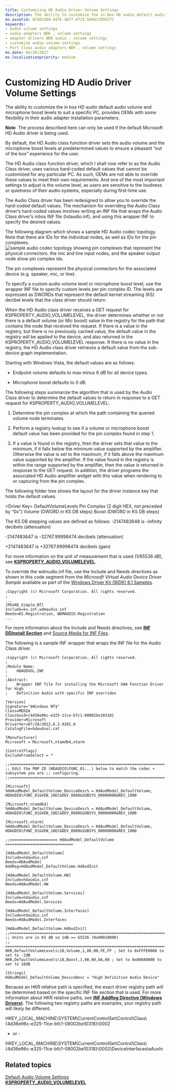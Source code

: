```yaml
---
title: Customizing HD Audio Driver Volume Settings
description: The ability to customize the in box HD audio default audio volume and microphone boost levels to suit a specific PC, provides OEMs with some flexibility in their audio adapter installation parameters.
ms.assetid: 0C86C869-447E-4A77-A723-5D9A17D95C7C
keywords:
- audio volume settings
- audio adapters WDK , volume settings
- adapter drivers WDK audio , volume settings
- customize audio volume settings
- Port Class audio adapters WDK , volume settings
ms.date: 04/20/2017
ms.localizationpriority: medium
---
```


# Customizing HD Audio Driver Volume Settings


The ability to customize the in box HD audio default audio volume and microphone boost levels to suit a specific PC, provides OEMs with some flexibility in their audio adapter installation parameters.

**Note**  The process described here can only be used if the default Microsoft HD Audio driver is being used.

 

By default, the HD Audio class function driver sets the audio volume and the microphone boost levels at predetermined values to ensure a pleasant “out of the box” experience for the user.

The HD Audio class function driver, which I shall now refer to as the Audio Class driver, uses various hard-coded default values that cannot be customized for any particular PC. As such, OEMs are not able to override these values to meet their own requirements. And one of the most important settings to adjust is the volume level, as users are sensitive to the loudness or quietness of their audio systems, especially during first-time use.

The Audio Class driver has been redesigned to allow you to override the hard-coded default values. The mechanism for overriding the Audio Class driver’s hard-coded values involves writing an INF file that wraps the Audio Class driver’s inbox INF file (hdaudio.inf), and using this wrapper INF to specify the desired values.

The following diagram which shows a sample HD Audio codec topology. Note that there are IDs for the individual nodes, as well as IDs for the pin complexes.![sample audio codec topology showing pin complexes that represent the physical connectors. the mic and line input nodes, and the speaker output node show pin complex ids.](images/pin-complexid2.png)

The pin complexes represent the physical connectors for the associated device (e.g. speaker, mic, or line).

To specify a custom audio volume level or microphone boost level, use the wrapper INF file to specify custom levels per pin complex ID. The levels are expressed as DWORDs that represent the default kernel streaming (KS) decibel levels that the class driver should return.

When the HD Audio class driver receives a GET request for KSPROPERTY\_AUDIO\_VOLUMELEVEL, the driver determines whether or not there is a default volume (or Mic boost) value in the registry for the path that contains the node that received the request. If there is a value in the registry, but there is no previously cached value, the default value in the registry will be applied to the device, and also returned in the KSPROPERTY\_AUDIO\_VOLUMELEVEL response. If there is no value in the registry, the HD Audio class driver retrieves a default value from the sub-device graph implementation.

Starting with Windows Vista, the default values are as follows:

-   Endpoint volume defaults to max minus 6 dB for all device types.

-   Microphone boost defaults to 0 dB.

The following steps summarize the algorithm that is used by the Audio Class driver to determine the default values to return in response to a GET request for KSPROPERTY\_AUDIO\_VOLUMELEVEL:

1. Determine the pin complex at which the path containing the queried volume node terminates.

2. Perform a registry lookup to see if a volume or microphone boost default value has been provided for the pin complex found in step 1.

3. If a value is found in the registry, then the driver sets that value to the minimum, if it falls below the minimum value supported by the amplifier. Otherwise the value is set to the maximum, if it falls above the maximum value supported by the amplifier. If the value found in the registry is within the range supported by the amplifier, then the value is returned in response to the GET request. In addition, the driver programs the associated HD Audio amplifier widget with this value when rendering to or capturing from the pin complex.

The following folder tree shows the layout for the driver instance key that holds the default values.

&lt;Driver Key&gt;
DefaultVolumeLevels
Pin Complex (2 digit HEX, not preceded by “0x”)
Volume (DWORD in KS DB steps)
Boost (DWORD in KS DB steps)

The KS DB stepping values are defined as follows:
-2147483648 is -infinity decibels (attenuation)

-2147483647 is -32767.99998474 decibels (attenuation)

+2147483647 is +32767.99998474 decibels (gain)

For more information on the unit of measurement that is used (1/65536 dB), see [**KSPROPERTY\_AUDIO\_VOLUMELEVEL**](./ksproperty-audio-volumelevel.md).

To override the wdmudio.inf file, use the Include and Needs directives as shown in this code segment from the *Microsoft Virtual Audio Device Driver Sample* available as part of the [Windows Driver Kit (WDK) 8.1 Samples](https://github.com/microsoftarchive/msdn-code-gallery-microsoft/tree/master/Official%20Windows%20Driver%20Kit%20Sample/Windows%20Driver%20Kit%20(WDK)%208.1%20Samples).

```inf
;Copyright (c) Microsoft Corporation. All rights reserved.
;
...
[MSVAD_Simple.NT]
Include=ks.inf,wdmaudio.inf
Needs=KS.Registration, WDMAUDIO.Registration
...
```

For more information about the Include and Needs directives, see [**INF DDInstall Section**](../install/inf-ddinstall-section.md) and [Source Media for INF Files](../install/source-media-for-inf-files.md).

The following is a sample INF wrapper that wraps the INF file for the Audio Class driver.

```text
;Copyright (c) Microsoft Corporation. All rights reserved.
;
;Module Name:
;    HDAUDVOL.INF
;
;Abstract:
;    Wrapper INF file for installing the Microsoft UAA Function Driver for High
;    Definition Audio with specific INF overrides

[Version]
Signature="$Windows NT$"
Class=MEDIA
ClassGuid={4d36e96c-e325-11ce-bfc1-08002be10318}
Provider=Microsoft
DriverVer=07/28/2012,6.2.9201.0
CatalogFile=hdaudvol.cat

[Manufacturer]
Microsoft = Microsoft,ntamd64,ntarm

[ControlFlags]
ExcludeFromSelect = *

;;====================================================================================
;; Edit the PNP ID (HDAUDIO\FUNC_01...) below to match the codec + subsystem you are ;; configuring.
;;====================================================================================

[Microsoft]
%HdAudModel_DefaultVolume_DeviceDesc% = HdAudModel_DefaultVolume, HDAUDIO\FUNC_01&VEN_10EC&DEV_0889&SUBSYS_00000000&REV_1000

[Microsoft.ntamd64]
%HdAudModel_DefaultVolume_DeviceDesc% = HdAudModel_DefaultVolume, HDAUDIO\FUNC_01&VEN_10EC&DEV_0889&SUBSYS_00000000&REV_1000

[Microsoft.ntarm]
%HdAudModel_DefaultVolume_DeviceDesc% = HdAudModel_DefaultVolume, HDAUDIO\FUNC_01&VEN_10EC&DEV_0889&SUBSYS_00000000&REV_1000

;;===================== HdAudModel_DefaultVolume ==============================

[HdAudModel_DefaultVolume]
Include=hdaudio.inf
Needs=HDAudModel
AddReg=HdAudModel_DefaultVolume.HdAudInit

[HdAudModel_DefaultVolume.HW]
Include=hdaudio.inf
Needs=HdAudModel.HW

[HdAudModel_DefaultVolume.Services]
Include=hdaudio.inf
Needs=HdAudModel.Services

[HdAudModel_DefaultVolume.Interfaces]
Include=hdaudio.inf
Needs=HdAudModel.Interfaces

[HdAudModel_DefaultVolume.HdAudInit]
;;====================================================================================
;; Units are in KS dB so 1dB == 65536 (0x00010000)
;; ======================================================================================
HKR,DefaultVolumeLevels\18,Volume,1,00,00,FE,FF ; Set to 0xFFFE0000 to set to -2dB
HKR,DefaultVolumeLevels\18,Boost,1,00,00,0A,00 ; Set to 0x000A0000 to set to 10dB

[Strings]
HdAudModel_DefaultVolume_DeviceDesc = "High Definition Audio Device"
```

Because an HKR relative path is specified, the exact driver registry path will be determined based on the specific INF file section that is used. For more information about HKR relative paths, see [**INF AddReg Directive (Windows Drivers)**](../install/inf-addreg-directive.md). The following two registry paths are examples, your registry path will likely be different.

HKEY\_LOCAL\_MACHINE\\SYSTEM\\CurrentControlSet\\Control\\Class\\{4d36e96c-e325-11ce-bfc1-08002be10318}\\0002

- or -

HKEY\_LOCAL\_MACHINE\\SYSTEM\\CurrentControlSet\\Control\\Class\\{4d36e96c-e325-11ce-bfc1-08002be10318}\\0002\\DeviceInterfaces\\eAuxIn

## <span id="related_topics"></span>Related topics
[Default Audio Volume Settings](default-audio-volume-settings.md)  
[**KSPROPERTY\_AUDIO\_VOLUMELEVEL**](./ksproperty-audio-volumelevel.md)